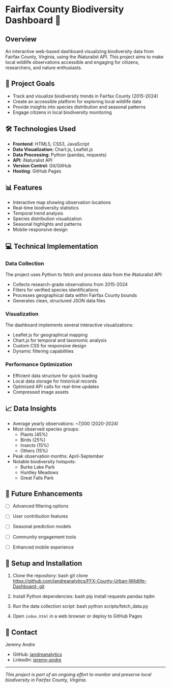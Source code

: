 # Fairfax County Biodiversity Dashboard 🌿

## Overview
An interactive web-based dashboard visualizing biodiversity data from Fairfax County, Virginia, using the iNaturalist API. This project aims to make local wildlife observations accessible and engaging for citizens, researchers, and nature enthusiasts.

## 🎯 Project Goals
- Track and visualize biodiversity trends in Fairfax County (2015-2024)
- Create an accessible platform for exploring local wildlife data
- Provide insights into species distribution and seasonal patterns
- Engage citizens in local biodiversity monitoring

## 🛠️ Technologies Used
- **Frontend**: HTML5, CSS3, JavaScript
- **Data Visualization**: Chart.js, Leaflet.js
- **Data Processing**: Python (pandas, requests)
- **API**: iNaturalist API
- **Version Control**: Git/GitHub
- **Hosting**: GitHub Pages

## 📊 Features
- Interactive map showing observation locations
- Real-time biodiversity statistics
- Temporal trend analysis
- Species distribution visualization
- Seasonal highlights and patterns
- Mobile-responsive design

## 💻 Technical Implementation

### Data Collection
The project uses Python to fetch and process data from the iNaturalist API:
- Collects research-grade observations from 2015-2024
- Filters for verified species identifications
- Processes geographical data within Fairfax County bounds
- Generates clean, structured JSON data files

### Visualization
The dashboard implements several interactive visualizations:
- Leaflet.js for geographical mapping
- Chart.js for temporal and taxonomic analysis
- Custom CSS for responsive design
- Dynamic filtering capabilities

### Performance Optimization
- Efficient data structure for quick loading
- Local data storage for historical records
- Optimized API calls for real-time updates
- Compressed image assets

## 📈 Data Insights
- Average yearly observations: ~7,000 (2020-2024)
- Most observed species groups:
  - Plants (45%)
  - Birds (25%)
  - Insects (15%)
  - Others (15%)
- Peak observation months: April-September
- Notable biodiversity hotspots:
  - Burke Lake Park
  - Huntley Meadows
  - Great Falls Park

## 🚀 Future Enhancements
- [ ] Advanced filtering options
- [ ] User contribution features
- [ ] Seasonal prediction models
- [ ] Community engagement tools
- [ ] Enhanced mobile experience


## 🔧 Setup and Installation

1. Clone the repository:
bash
git clone https://github.com/jandreanalytics/FFX-County-Urban-Wildlife-Dashboard-.git

2. Install Python dependencies:
bash
pip install requests pandas tqdm

3. Run the data collection script:
bash
python scripts/fetch_data.py

4. Open `index.html` in a web browser or deploy to GitHub Pages

## 📧 Contact
Jeremy Andre
- GitHub: [jandreanalytics](https://github.com/jandreanalytics)
- LinkedIn: [jeremy-andre](https://www.linkedin.com/in/jeremy-andre-a18925241/)

---
*This project is part of an ongoing effort to monitor and preserve local biodiversity in Fairfax County, Virginia.*
